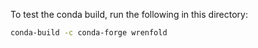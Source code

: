 To test the conda build, run the following in this directory:
```bash
conda-build -c conda-forge wrenfold
```
